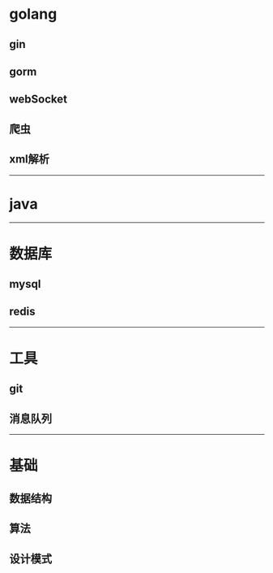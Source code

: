# golang
## gin
## gorm
## webSocket
## 爬虫
## xml解析
---

# java

---

# 数据库
## mysql
## redis

---

# 工具
## git
## 消息队列

---

# 基础
## 数据结构
## 算法
## 设计模式

